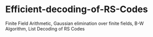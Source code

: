 # Efficient-decoding-of-RS-Codes
Finite Field Arithmetic, Gaussian elimination over finite fields, B-W Algorithm, List Decoding of RS Codes  
